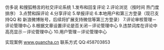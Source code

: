 仿多说 和搜狐畅言的社交评论系统
1.发布和回复评论
2.评论浏览（按时间 热门度 排序）
3.点赞和踩评论
4.分享评论
5.举报评论
6.本地用户和第三方登录（现已支持QQ 和 新浪微博账号，后续将扩展支持微信等第三方登录）
7.评论审核管理－评论管理中心
8.根据文章设置评论是否关闭－评论管理中心
9.违禁词库在评论中高亮显示－评论管理中心
10.用户管理－评论管理中心

实现案例 www.guancha.cn
联系方式 QQ:458703853
